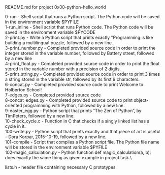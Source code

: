 README.md for project 0x00-python-hello_world

0-run - Shell script that runs a Python script. The Python code will be saved in the environment variable $PYFILE\
1-run_inline - Shell script that runs Python code. The Python code will be saved in the environment variable $PYCODE\
2-print.py - Write a Python script that prints exactly "Programming is like building a multilingual puzzle, followed by a new line.\
3-print_number.py - Completed provided source code in order to print the integer stored in the variable number, followed by Battery street, followed by a new line\
4-print_float.py - Completed provided source code in order to print the float stored in the variable number with a precision of 2 digits.\
5-print_string.py - Completed provided source code in order to print 3 times a string stored in the variable str, followed by its first 9 characters.\
6-concat.py - Completed provided source code to print Welcome to Holberton School!\
7-edges.py - Completed provided source code\
8-concat_edges.py - Completed provided source code to print object-oriented programming with Python, followed by a new line.\
9-easter_egg.py - Python script that prints “The Zen of Python”, by TimPeters, followed by a new line.\
10-check_cycle.c - Function in C that checks if a singly linked list has a cycle in it.\
100-write.py - Python script that prints exactly and that piece of art is useful - Dora Korpar, 2015-10-19, followed by a new line.\
101-compile - Script that compiles a Python script file. The Python file name will be stored in the environment variable $PYFILE\
102-magic_calculation.py - Python function def magic_calculation(a, b): does exaclty the same thing as given example in project task.\

lists.h - header file containing necessary C prototypes

